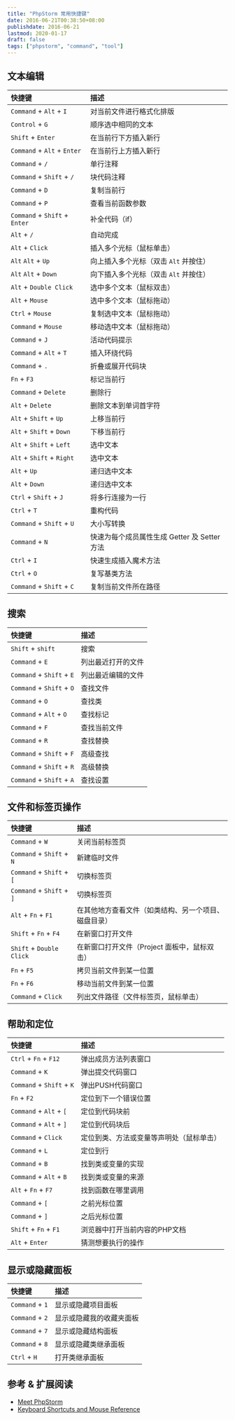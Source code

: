 ```yaml
---
title: "PhpStorm 常用快捷键"
date: 2016-06-21T00:38:50+08:00
publishdate: 2016-06-21
lastmod: 2020-01-17
draft: false
tags: ["phpstorm", "command", "tool"]
---
```

## 文本编辑
|快捷键|描述|
|:--|:--|
|`Command` + `Alt` + `I`|对当前文件进行格式化排版|
|`Control` + `G`|顺序选中相同的文本|
|`Shift` + `Enter`|在当前行下方插入新行|
|`Command` + `Alt` + `Enter`|在当前行上方插入新行|
|`Command` + `/`|单行注释|
|`Command` + `Shift` + `/`|块代码注释|
|`Command` + `D`|复制当前行|
|`Command` + `P`|查看当前函数参数|
|`Command` + `Shift` + `Enter`|补全代码（if）|
|`Alt` + `/`|自动完成|
|`Alt` + `Click`|插入多个光标（鼠标单击）|
|`Alt` `Alt` + `Up`|向上插入多个光标（双击 `Alt` 并按住）|
|`Alt` `Alt` + `Down`|向下插入多个光标（双击 `Alt` 并按住）|
|`Alt` + `Double Click`|选中多个文本（鼠标双击）|
|`Alt` + `Mouse`|选中多个文本（鼠标拖动）|
|`Ctrl` + `Mouse`|复制选中文本（鼠标拖动）|
|`Command` + `Mouse`|移动选中文本（鼠标拖动）|
|`Command` + `J`|活动代码提示|
|`Command` + `Alt` + `T`|插入环绕代码|
|`Command` + `.`|折叠或展开代码块|
|`Fn` + `F3`|标记当前行|
|`Command` + `Delete`|删除行|
|`Alt` + `Delete`|删除文本到单词首字符|
|`Alt` + `Shift` + `Up`|上移当前行|
|`Alt` + `Shift` + `Down`|下移当前行|
|`Alt` + `Shift` + `Left`|选中文本|
|`Alt` + `Shift` + `Right`|选中文本|
|`Alt` + `Up`|递归选中文本|
|`Alt` + `Down`|递归选中文本|
|`Ctrl` + `Shift` + `J`|将多行连接为一行|
|`Ctrl` + `T`|重构代码|
|`Command` + `Shift` + `U`|大小写转换|
|`Command` + `N`|快速为每个成员属性生成 Getter 及 Setter 方法|
|`Ctrl` + `I`|快速生成插入魔术方法|
|`Ctrl` + `O`|复写基类方法|
|`Command` + `Shift` + `C`|复制当前文件所在路径|

## 搜索
|快捷键|描述|
|:--|:--|
|`Shift` + `shift`|搜索|
|`Command` + `E`|列出最近打开的文件|
|`Command` + `Shift` + `E`|列出最近编辑的文件|
|`Command` + `Shift` + `O`|查找文件|
|`Command` + `O`|查找类|
|`Command` + `Alt` + `O`|查找标记|
|`Command` + `F`|查找当前文件|
|`Command` + `R`|查找替换|
|`Command` + `Shift` + `F`|高级查找|
|`Command` + `Shift` + `R`|高级替换|
|`Command` + `Shift` + `A`|查找设置|

## 文件和标签页操作
|快捷键|描述|
|:--|:--|
|`Command` + `W`|关闭当前标签页|
|`Command` + `Shift` + `N`|新建临时文件|
|`Command` + `Shift` + `[`|切换标签页|
|`Command` + `Shift` + `]`|切换标签页|
|`Alt` + `Fn` + `F1`|在其他地方查看文件（如类结构、另一个项目、磁盘目录）|
|`Shift` + `Fn` + `F4`|在新窗口打开文件|
|`Shift` + `Double Click`|在新窗口打开文件（Project 面板中，鼠标双击）|
|`Fn` + `F5`|拷贝当前文件到某一位置|
|`Fn` + `F6`|移动当前文件到某一位置|
|`Command` + `Click`|列出文件路径（文件标签页，鼠标单击）|

## 帮助和定位
|快捷键|描述|
|:--|:--|
|`Ctrl` + `Fn` + `F12`|弹出成员方法列表窗口|
|`Command` + `K`|弹出提交代码窗口|
|`Command` + `Shift` + `K`|弹出PUSH代码窗口|
|`Fn` + `F2`|定位到下一个错误位置|
|`Command` + `Alt` + `[`|定位到代码块前|
|`Command` + `Alt` + `]`|定位到代码块后|
|`Command` + `Click`|定位到类、方法或变量等声明处（鼠标单击）|
|`Command` + `L`|定位到行|
|`Command` + `B`|找到类或变量的实现|
|`Command` + `Alt` + `B`|找到类或变量的来源|
|`Alt` + `Fn` + `F7`|找到函数在哪里调用|
|`Command` + `[`|之前光标位置|
|`Command` + `]`|之后光标位置|
|`Shift` + `Fn` + `F1`|浏览器中打开当前内容的PHP文档|
|`Alt` + `Enter`|猜测想要执行的操作|


## 显示或隐藏面板
|快捷键|描述|
|:--|:--|
|`Command` + `1`|显示或隐藏项目面板|
|`Command` + `2`|显示或隐藏我的收藏夹面板|
|`Command` + `7`|显示或隐藏结构面板|
|`Command` + `8`|显示或隐藏类继承面板|
|`Ctrl` + `H`|打开类继承面板|

## 参考 & 扩展阅读
- [Meet PhpStorm](https://www.jetbrains.com/help/phpstorm/2016.1/meet-phpstorm.html)
- [Keyboard Shortcuts and Mouse Reference](https://www.jetbrains.com/help/phpstorm/2016.1/keyboard-shortcuts-and-mouse-reference.html)